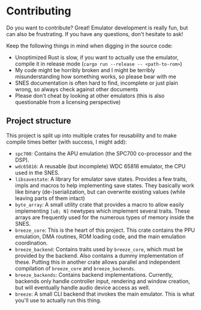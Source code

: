 # Contributing

Do you want to contribute? Great! Emulator development is really fun, but can also be frustrating. If you have any questions, don't hesitate to ask!

Keep the following things in mind when digging in the source code:
* Unoptimized Rust is slow, if you want to actually use the emulator, compile it in release mode (`cargo run --release -- <path-to-rom>`)
* My code might be horribly broken and I might be terribly misunderstanding how something works, so please bear with me
* SNES documentation is often hard to find, incomplete or just plain wrong, so always check against other documents
* Please don't cheat by looking at other emulators (this is also questionable from a licensing perspective)

## Project structure

This project is split up into multiple crates for reusability and to make compile times better (with success, I might add):
* `spc700`: Contains the APU emulation (the SPC700 co-processor and the DSP).
* `wdc65816`: A reusable (but incomplete) WDC 65816 emulator, the CPU used in the SNES.
* `libsavestate`: A library for emulator save states. Provides a few traits, impls and macros to help implementing save states. They basically work like binary (de-)serialization, but can overwrite existing values (while leaving parts of them intact)
* `byte_array`: A small utility crate that provides a macro to allow easily implementing `[u8; N]` newtypes which implement several traits. These arrays are frequently used for the numerous types of memory inside the SNES.
* `breeze_core`: This is the heart of this project. This crate contains the PPU emulation, DMA routines, ROM loading code, and the main emulation coordination.
* `breeze_backend`: Contains traits used by `breeze_core`, which must be provided by the backend. Also contains a dummy implementation of these. Putting this in another crate allows parallel and independent compilation of `breeze_core` and `breeze_backends`.
* `breeze_backends`: Contains backend implementations. Currently, backends only handle controller input, rendering and window creation, but will eventually handle audio device access as well.
* `breeze`: A small CLI backend that invokes the main emulator. This is what you'll use to actually run this thing.
